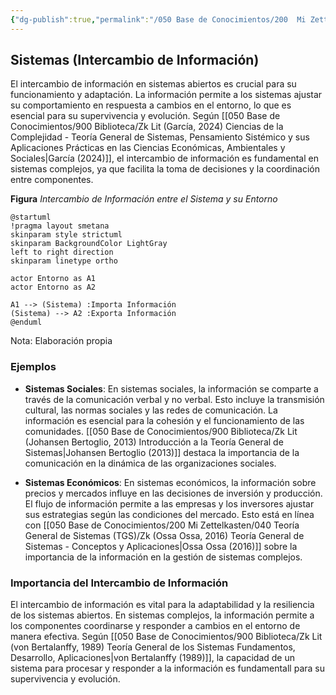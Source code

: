 ```yaml
---
{"dg-publish":true,"permalink":"/050 Base de Conocimientos/200  Mi Zettelkasten/100 Docencia/Org1/2025/Clase 06 Sistemas (Fronteras, Complejidad y Tipologías)/Zk Sistemas (Intercambio de Información)/","tags":["digitalGarden","corrienteEntrada","corrienteSalida"]}
---
```


## Sistemas (Intercambio de Información)

El intercambio de información en sistemas abiertos es crucial para su funcionamiento y adaptación. La información permite a los sistemas ajustar su comportamiento en respuesta a cambios en el entorno, lo que es esencial para su supervivencia y evolución. Según [[050 Base de Conocimientos/900 Biblioteca/Zk Lit (García, 2024) Ciencias de la Complejidad - Teoría General de Sistemas, Pensamiento Sistémico y sus Aplicaciones Prácticas en las Ciencias Económicas, Ambientales y Sociales\|García (2024)]], el intercambio de información es fundamental en sistemas complejos, ya que facilita la toma de decisiones y la coordinación entre componentes.

**Figura**
_Intercambio de Información entre el Sistema y su Entorno_
```plantuml
@startuml
!pragma layout smetana
skinparam style strictuml
skinparam BackgroundColor LightGray
left to right direction
skinparam linetype ortho

actor Entorno as A1
actor Entorno as A2

A1 --> (Sistema) :Importa Información
(Sistema) --> A2 :Exporta Información
@enduml
```
Nota: Elaboración propia

### Ejemplos

- **Sistemas Sociales**: En sistemas sociales, la información se comparte a través de la comunicación verbal y no verbal. Esto incluye la transmisión cultural, las normas sociales y las redes de comunicación. La información es esencial para la cohesión y el funcionamiento de las comunidades. [[050 Base de Conocimientos/900 Biblioteca/Zk Lit (Johansen Bertoglio, 2013) Introducción a la Teoría General de Sistemas\|Johansen Bertoglio (2013)]] destaca la importancia de la comunicación en la dinámica de las organizaciones sociales.

- **Sistemas Económicos**: En sistemas económicos, la información sobre precios y mercados influye en las decisiones de inversión y producción. El flujo de información permite a las empresas y los inversores ajustar sus estrategias según las condiciones del mercado. Esto está en línea con [[050 Base de Conocimientos/200  Mi Zettelkasten/040 Teoría General de Sistemas (TGS)/Zk (Ossa Ossa, 2016) Teoría General de Sistemas -  Conceptos y Aplicaciones\|Ossa Ossa (2016)]] sobre la importancia de la información en la gestión de sistemas complejos.

### Importancia del Intercambio de Información

El intercambio de información es vital para la adaptabilidad y la resiliencia de los sistemas abiertos. En sistemas complejos, la información permite a los componentes coordinarse y responder a cambios en el entorno de manera efectiva. Según [[050 Base de Conocimientos/900 Biblioteca/Zk Lit (von Bertalanffy, 1989) Teoría General de los Sistemas Fundamentos, Desarrollo, Aplicaciones\|von Bertalanffy (1989)]], la capacidad de un sistema para procesar y responder a la información es fundamentall para su supervivencia y evolución.